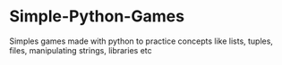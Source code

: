 # Simple-Python-Games
Simples games made with python to practice concepts like lists, tuples, files, manipulating strings, libraries etc
